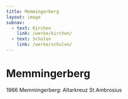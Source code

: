```yaml
---
title: Memmingerberg
layout: image
subnav:
  - text: Kirchen
    link: /werke/kirchen/
  - text: Schulen
    link: /werke/schulen/
---
```


# Memmingerberg

1966 Memmingerberg: Altarkreuz St.Ambrosius